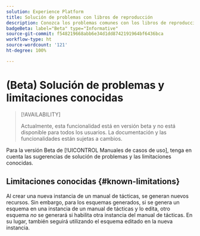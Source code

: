 ```yaml
---
solution: Experience Platform
title: Solución de problemas con libros de reproducción
description: Conozca los problemas comunes con los libros de reproducción y cómo solucionarlos
badgeBeta: label="Beta" type="Informative"
source-git-commit: f548219668abb6e34d1dd8742191964bf6436bca
workflow-type: ht
source-wordcount: '121'
ht-degree: 100%

---
```



# (Beta) Solución de problemas y limitaciones conocidas

>[!AVAILABILITY]
>
>Actualmente, esta funcionalidad está en versión beta y no está disponible para todos los usuarios. La documentación y las funcionalidades están sujetas a cambios.

Para la versión Beta de [!UICONTROL Manuales de casos de uso], tenga en cuenta las sugerencias de solución de problemas y las limitaciones conocidas.

## Limitaciones conocidas {#known-limitations}

Al crear una nueva instancia de un manual de tácticas, se generan nuevos recursos. Sin embargo, para los esquemas generados, si se genera un esquema en una instancia de un manual de tácticas y lo edita, otro esquema *no* se generará si habilita otra instancia del manual de tácticas. En su lugar, también seguirá utilizando el esquema editado en la nueva instancia.




